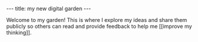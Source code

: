 --- title: my new digital garden ---

Welcome to my garden! This is where I explore my ideas and share them publicly so others can read and provide feedback to help me [[improve my thinking]].